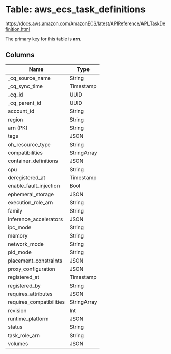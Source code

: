 # Table: aws_ecs_task_definitions

https://docs.aws.amazon.com/AmazonECS/latest/APIReference/API_TaskDefinition.html

The primary key for this table is **arn**.



## Columns
| Name          | Type          |
| ------------- | ------------- |
|_cq_source_name|String|
|_cq_sync_time|Timestamp|
|_cq_id|UUID|
|_cq_parent_id|UUID|
|account_id|String|
|region|String|
|arn (PK)|String|
|tags|JSON|
|oh_resource_type|String|
|compatibilities|StringArray|
|container_definitions|JSON|
|cpu|String|
|deregistered_at|Timestamp|
|enable_fault_injection|Bool|
|ephemeral_storage|JSON|
|execution_role_arn|String|
|family|String|
|inference_accelerators|JSON|
|ipc_mode|String|
|memory|String|
|network_mode|String|
|pid_mode|String|
|placement_constraints|JSON|
|proxy_configuration|JSON|
|registered_at|Timestamp|
|registered_by|String|
|requires_attributes|JSON|
|requires_compatibilities|StringArray|
|revision|Int|
|runtime_platform|JSON|
|status|String|
|task_role_arn|String|
|volumes|JSON|